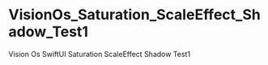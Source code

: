# VisionOs_Saturation_ScaleEffect_Shadow_Test1
Vision Os SwiftUI Saturation ScaleEffect Shadow Test1
